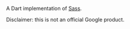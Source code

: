 A Dart implementation of [Sass](http://sass-lang.com/).

Disclaimer: this is not an official Google product.
